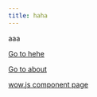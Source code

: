 ```yaml
---
title: haha
---
```


aaa

<a href="/hehe.html">Go to hehe</a>

[Go to about](/about.html)

[wow.js component page](/wow.html)

<Foo />

<script>
import Foo from './_foo.vue'
export default {
  components: {
    Foo
  }
}
</script>
